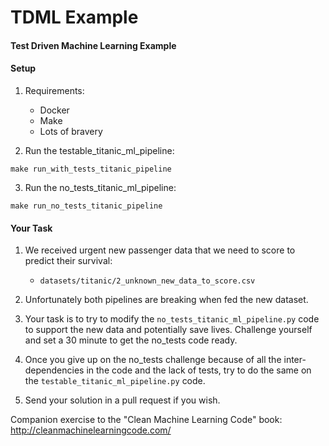 # TDML Example
#### Test Driven Machine Learning Example

#### Setup 
1) Requirements:
    * Docker
    * Make
    * Lots of bravery

2) Run the testable_titanic_ml_pipeline:

`make run_with_tests_titanic_pipeline`

3) Run the no_tests_titanic_ml_pipeline:

`make run_no_tests_titanic_pipeline`

#### Your Task

1) We received urgent new passenger data that we need to score to predict their survival:
    * `datasets/titanic/2_unknown_new_data_to_score.csv`
    
2) Unfortunately both pipelines are breaking when fed the new dataset.

3) Your task is to try to modify the `no_tests_titanic_ml_pipeline.py` code to support the new data and potentially save lives. Challenge yourself and set a 30 minute to get the no_tests code ready.

4) Once you give up on the no_tests challenge because of all the inter-dependencies in the code and the lack of tests, try to do the same on the `testable_titanic_ml_pipeline.py` code.

5) Send your solution in a pull request if you wish.  



Companion exercise to the "Clean Machine Learning Code" book: http://cleanmachinelearningcode.com/       


